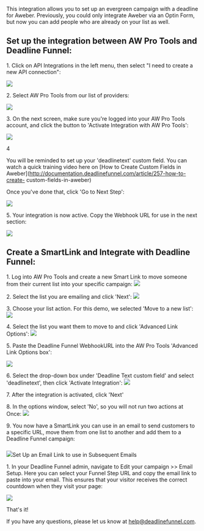 This integration allows you to set up an evergreen campaign with a deadline
for Aweber. Previously, you could only integrate Aweber via an Optin Form, but
now you can add people who are already on your list as well.

## Set up the integration between AW Pro Tools and Deadline Funnel:

1\. Click on API Integrations in the left menu, then select "I need to create a new API connection": 

![](https://s3.amazonaws.com/helpscout.net/docs/assets/53974d6ce4b0c76107b109d1/images/5a7a28332c7d3a4a4198deb9/file-DXIo6jHBOq.png)

2\. Select AW Pro Tools from our list of providers: 

![](https://s3.amazonaws.com/helpscout.net/docs/assets/53974d6ce4b0c76107b109d1/images/5aa94bc92c7d3a2c498307af/file-VJpL79ccTp.png)

3\. On the next screen, make sure you're logged into your AW Pro Tools account, and click the button to 'Activate Integration with AW Pro Tools': 

![](https://s3.amazonaws.com/helpscout.net/docs/assets/53974d6ce4b0c76107b109d1/images/5aa94de404286330cc3851ca/file-qscN750Qcd.png)

4

    

You will be reminded to set up your 'deadlinetext' custom field. You can watch
a quick training video here on  [How to Create Custom Fields in
Aweber](http://documentation.deadlinefunnel.com/article/257-how-to-create-
custom-fields-in-aweber)

    

Once you've done that, click 'Go to Next Step':

![](https://s3.amazonaws.com/helpscout.net/docs/assets/53974d6ce4b0c76107b109d1/images/5aa950b22c7d3a2c49830811/file-aYSLT7DzmK.png)

5\. Your integration is now active. Copy the Webhook URL for use in the next section: 

![](https://s3.amazonaws.com/helpscout.net/docs/assets/53974d6ce4b0c76107b109d1/images/5aa951bb04286330cc385215/file-Ne3xSgxPGF.png)

## Create a SmartLink and Integrate with Deadline Funnel:

1\. Log into AW Pro Tools and create a new Smart Link to move someone from their current list into your specific campaign: 
![](https://s3.amazonaws.com/helpscout.net/docs/assets/53974d6ce4b0c76107b109d1/images/57769a3a903360258a10dd4d/file-8UeMPI39Qr.png)

2\. Select the list you are emailing and click 'Next': 
![](https://s3.amazonaws.com/helpscout.net/docs/assets/53974d6ce4b0c76107b109d1/images/57769a7f903360258a10dd4e/file-7tTrx4sgkn.png)

3\. Choose your list action. For this demo, we selected 'Move to a new list': 
![](https://s3.amazonaws.com/helpscout.net/docs/assets/53974d6ce4b0c76107b109d1/images/57769bc9903360258a10dd5a/file-eBM18efWmb.png)

4\. Select the list you want them to move to and click 'Advanced Link Options': 
![](https://s3.amazonaws.com/helpscout.net/docs/assets/53974d6ce4b0c76107b109d1/images/57769c36c6979166bd819c77/file-c8CjV3PYVY.png)

5\. Paste the Deadline Funnel WebhookURL into the AW Pro Tools 'Advanced Link Options box': 

![](https://s3.amazonaws.com/helpscout.net/docs/assets/53974d6ce4b0c76107b109d1/images/57d2e4cf9033602da7bdca96/file-hEdN7EeOOH.png)

6\. Select the drop-down box under 'Deadline Text custom field' and select 'deadlinetext', then click 'Activate Integration': 
![](https://s3.amazonaws.com/helpscout.net/docs/assets/53974d6ce4b0c76107b109d1/images/57769d24903360258a10dd64/file-OaZZpZLY5G.png)

7\. After the integration is activated, click 'Next' 

8\. In the options window, select 'No', so you will not run two actions at Once: 
![](https://s3.amazonaws.com/helpscout.net/docs/assets/53974d6ce4b0c76107b109d1/images/57769de8903360258a10dd6b/file-69C5mekELf.png)

9\. You now have a SmartLink you can use in an email to send customers to a specific URL, move them from one list to another and add them to a Deadline Funnel campaign: 

###
![](https://s3.amazonaws.com/helpscout.net/docs/assets/53974d6ce4b0c76107b109d1/images/57769e31903360258a10dd6e/file-lfLkIpXUzC.png)Set Up an Email Link to use in Subsequent Emails

1\. In your Deadline Funnel admin, navigate to Edit your campaign >> Email Setup. Here you can select your Funnel Step URL and copy the email link to paste into your email. This ensures that your visitor receives the correct countdown when they visit your page: 

![](https://s3.amazonaws.com/helpscout.net/docs/assets/53974d6ce4b0c76107b109d1/images/5aa9531f2c7d3a2c49830830/file-OHinWscfTW.png)

That's it!

If you have any questions, please let us know at
[help@deadlinefunnel.com](mailto:mailto:help@deadlinefunnel.com).

